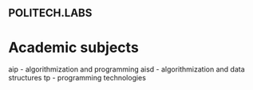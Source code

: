 ## POLITECH.LABS
# Academic subjects
aip - algorithmization and programming
aisd - algorithmization and data structures
tp - programming technologies
